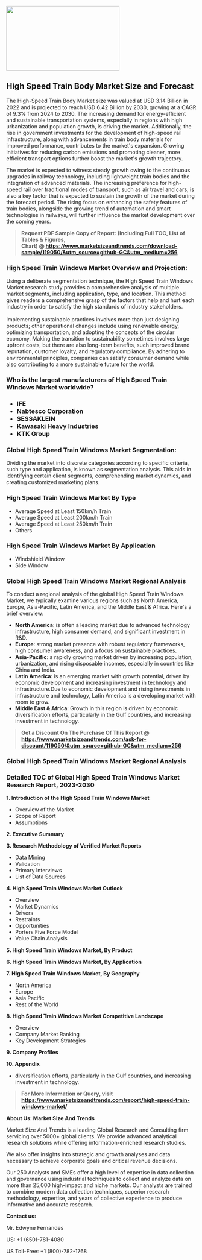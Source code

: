 <p><img class="alignnone size-medium wp-image-20088" src="https://ffe5etoiles.com/wp-content/uploads/2024/12/MST1-300x171.png" alt="" width="300" height="171" /></p><h2>High Speed Train Body Market Size and Forecast</h2><p>The High-Speed Train Body Market size was valued at USD 3.14 Billion in 2022 and is projected to reach USD 6.42 Billion by 2030, growing at a CAGR of 9.3% from 2024 to 2030. The increasing demand for energy-efficient and sustainable transportation systems, especially in regions with high urbanization and population growth, is driving the market. Additionally, the rise in government investments for the development of high-speed rail infrastructure, along with advancements in train body materials for improved performance, contributes to the market's expansion. Growing initiatives for reducing carbon emissions and promoting cleaner, more efficient transport options further boost the market's growth trajectory.</p><p>The market is expected to witness steady growth owing to the continuous upgrades in railway technology, including lightweight train bodies and the integration of advanced materials. The increasing preference for high-speed rail over traditional modes of transport, such as air travel and cars, is also a key factor that is expected to sustain the growth of the market during the forecast period. The rising focus on enhancing the safety features of train bodies, alongside the growing trend of automation and smart technologies in railways, will further influence the market development over the coming years.</p></p><blockquote id="" class=""><strong>Request PDF Sample Copy of Report: (Including Full TOC, List of Tables &amp; Figures, Chart)&nbsp;@&nbsp;<strong><a href="https://www.marketsizeandtrends.com/download-sample/119050/&utm_source=github-GC&utm_medium=256" target="_blank">https://www.marketsizeandtrends.com/download-sample/119050/&utm_source=github-GC&utm_medium=256</a></strong></strong></blockquote><h3 id="" class="">High Speed Train Windows Market&nbsp;Overview and Projection:</h3><p id="" class="">Using a deliberate segmentation technique, the High Speed Train Windows Market research study provides a comprehensive analysis of multiple market segments, including application, type, and location. This method gives readers a comprehensive grasp of the factors that help and hurt each industry in order to satisfy the high standards of industry stakeholders. <br /> <br />Implementing sustainable practices involves more than just designing products; other operational changes include using renewable energy, optimizing transportation, and adopting the concepts of the circular economy. Making the transition to sustainability sometimes involves large upfront costs, but there are also long-term benefits, such improved brand reputation, customer loyalty, and regulatory compliance. By adhering to environmental principles, companies can satisfy consumer demand while also contributing to a more sustainable future for the world.</p><h3 id="" class="">Who is the largest manufacturers of&nbsp;High Speed Train Windows Market worldwide?</h3><h3 class=""><p><ul><li>IFE </li><li> Nabtesco Corporation </li><li> SESSAKLEIN </li><li> Kawasaki Heavy Industries </li><li> KTK Group</li></ul></p></h3><h3 id="" class="">Global&nbsp;High Speed Train Windows Market Segmentation:</h3><p id="" class="">Dividing the market into discrete categories according to specific criteria, such type and application, is known as segmentation analysis. This aids in identifying certain client segments, comprehending market dynamics, and creating customized marketing plans.</p><h3 id="" class="">High Speed Train Windows Market&nbsp;By Type</h3><p><p><ul><li>Average Speed at Least 150km/h Train</li><li> Average Speed at Least 200km/h Train</li><li> Average Speed at Least 250km/h Train</li><li> Others</p></li></ul></p></p><h3 id="" class="">High Speed Train Windows Market&nbsp;By Application</h3><p class=""><p><ul><li>Windshield Window</li><li> Side Window</li></ul></p></p><h3 id="" class="">Global High Speed Train Windows Market Regional Analysis</h3><p id="" class="">To conduct a regional analysis of the global High Speed Train Windows Market, we typically examine various regions such as North America, Europe, Asia-Pacific, Latin America, and the Middle East &amp; Africa. Here's a brief overview:</p><ul><li><strong>North America</strong>: is often a leading market due to advanced technology infrastructure, high consumer demand, and significant investment in R&amp;D.</li><li><strong>Europe</strong>: strong market presence with robust regulatory frameworks, high consumer awareness, and a focus on sustainable practices.</li><li><strong>Asia-Pacific</strong>: a rapidly growing market driven by increasing population, urbanization, and rising disposable incomes, especially in countries like China and India.</li><li><strong>Latin America</strong>: is an emerging market with growth potential, driven by economic development and increasing investment in technology and infrastructure.Due to economic development and rising investments in infrastructure and technology, Latin America is a developing market with room to grow.</li><li><strong>Middle East &amp; Africa</strong>: Growth in this region is driven by economic diversification efforts, particularly in the Gulf countries, and increasing investment in technology.</li></ul><blockquote id="" class=""><strong>Get a Discount On The Purchase Of This Report @ <strong><a href="https://www.marketsizeandtrends.com/ask-for-discount/119050/&utm_source=github-GC&utm_medium=256" target="_blank">https://www.marketsizeandtrends.com/ask-for-discount/119050/&utm_source=github-GC&utm_medium=256</a></strong></strong></blockquote><h3 id="" class="">Global High Speed Train Windows Market Regional Analysis</h3><h3 id="" class="">Detailed TOC of Global High Speed Train Windows Market Research Report, 2023-2030</h3><p id="" class=""><strong>1. Introduction of the High Speed Train Windows Market</strong></p><ul><li>Overview of the Market</li><li>Scope of Report</li><li>Assumptions</li></ul><p id="" class=""><strong>2. Executive Summary</strong></p><p id="" class=""><strong>3. Research Methodology of Verified Market Reports</strong></p><ul><li>Data Mining</li><li>Validation</li><li>Primary Interviews</li><li>List of Data Sources</li></ul><p id="" class=""><strong>4. High Speed Train Windows Market Outlook</strong></p><ul><li>Overview</li><li>Market Dynamics</li><li>Drivers</li><li>Restraints</li><li>Opportunities</li><li>Porters Five Force Model</li><li>Value Chain Analysis</li></ul><p id="" class=""><strong>5. High Speed Train Windows Market, By Product</strong></p><p id="" class=""><strong>6. High Speed Train Windows Market, By Application</strong></p><p id="" class=""><strong>7. High Speed Train Windows Market, By Geography</strong></p><ul><li>North America</li><li>Europe</li><li>Asia Pacific</li><li>Rest of the World</li></ul><p id="" class=""><strong>8. High Speed Train Windows Market Competitive Landscape</strong></p><ul><li>Overview</li><li>Company Market Ranking</li><li>Key Development Strategies</li></ul><p id="" class=""><strong>9. Company Profiles</strong></p><p id="" class=""><strong>10. Appendix</strong></p><ul><li>diversification efforts, particularly in the Gulf countries, and increasing investment in technology.</li></ul><blockquote id="" class=""><strong>For More Information or Query, visit <strong><strong><a href="https://www.marketsizeandtrends.com/report/high-speed-train-windows-market/" target="_blank">https://www.marketsizeandtrends.com/report/high-speed-train-windows-market/</a></strong></strong></strong></blockquote><p id="" class=""><strong>About Us: Market Size And Trends</strong></p><p id="" class="">Market Size And Trends is a leading Global Research and Consulting firm servicing over 5000+ global clients. We provide advanced analytical research solutions while offering information-enriched research studies.</p><p id="" class="">We also offer insights into strategic and growth analyses and data necessary to achieve corporate goals and critical revenue decisions.</p><p id="" class="">Our 250 Analysts and SMEs offer a high level of expertise in data collection and governance using industrial techniques to collect and analyze data on more than 25,000 high-impact and niche markets. Our analysts are trained to combine modern data collection techniques, superior research methodology, expertise, and years of collective experience to produce informative and accurate research.</p><p id="" class=""><strong>Contact us:</strong></p><p id="" class="">Mr. Edwyne Fernandes</p><p id="" class="">US: +1 (650)-781-4080</p><p id="" class="">US Toll-Free: +1 (800)-782-1768</p>
